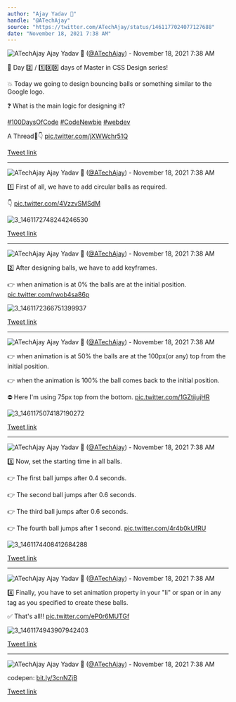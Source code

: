 ```yaml
---
author: "Ajay Yadav 🎯"
handle: "@ATechAjay"
source: "https://twitter.com/ATechAjay/status/1461177024077127688"
date: "November 18, 2021 7:38 AM"
---
```

![ATechAjay](https://pbs.twimg.com/profile_images/1485567675111981057/mLsrcZdB_normal.jpg)
Ajay Yadav 🎯 ([@ATechAjay](https://twitter.com/ATechAjay)) - November 18, 2021 7:38 AM

💚 Day 2️⃣ / 1️⃣0️⃣0️⃣ days of Master in CSS Design series!

💥 Today we going to design bouncing balls or something similar to the Google logo.

❓ What is the main logic for designing it?

[#100DaysOfCode](https://twitter.com/hashtag/100DaysOfCode)
[#CodeNewbie](https://twitter.com/hashtag/CodeNewbie)  [#webdev](https://twitter.com/hashtag/webdev)

A Thread🧵👇 [pic.twitter.com/jXWWchr51Q](https://twitter.com/ATechAjay/status/1461177024077127688/photo/1)

[Tweet link](https://twitter.com/ATechAjay/status/1461177024077127688)

---

![ATechAjay](https://pbs.twimg.com/profile_images/1485567675111981057/mLsrcZdB_normal.jpg)
Ajay Yadav 🎯 ([@ATechAjay](https://twitter.com/ATechAjay)) - November 18, 2021 7:38 AM

1️⃣ First of all, we have to add circular balls as required.

👇 [pic.twitter.com/4VzzvSMSdM](https://twitter.com/ATechAjay/status/1461177027021533187/photo/1)

![3_1461172748244246530](https://pbs.twimg.com/media/FEcg33aUYAIMOcL.jpg)

[Tweet link](https://twitter.com/ATechAjay/status/1461177027021533187)

---

![ATechAjay](https://pbs.twimg.com/profile_images/1485567675111981057/mLsrcZdB_normal.jpg)
Ajay Yadav 🎯 ([@ATechAjay](https://twitter.com/ATechAjay)) - November 18, 2021 7:38 AM

2️⃣ After designing balls, we have to add keyframes.

👉 when animation is at 0%  the balls are at the initial position. [pic.twitter.com/rwob4sa86p](https://twitter.com/ATechAjay/status/1461177034361618439/photo/1)

![3_1461172366751399937](https://pbs.twimg.com/media/FEcghqPVgAEEx-d.jpg)

[Tweet link](https://twitter.com/ATechAjay/status/1461177034361618439)

---

![ATechAjay](https://pbs.twimg.com/profile_images/1485567675111981057/mLsrcZdB_normal.jpg)
Ajay Yadav 🎯 ([@ATechAjay](https://twitter.com/ATechAjay)) - November 18, 2021 7:38 AM

👉 when animation is at 50%  the balls are at the 100px(or any) top from the initial position.

👉 when the animation is 100% the ball comes back to the initial position.

⛔ Here I'm using 75px top from the bottom. [pic.twitter.com/1GZtijujHR](https://twitter.com/ATechAjay/status/1461177041768747014/photo/1)

![3_1461175074187190272](https://pbs.twimg.com/media/FEci_QOVIAAnAR0.jpg)

[Tweet link](https://twitter.com/ATechAjay/status/1461177041768747014)

---

![ATechAjay](https://pbs.twimg.com/profile_images/1485567675111981057/mLsrcZdB_normal.jpg)
Ajay Yadav 🎯 ([@ATechAjay](https://twitter.com/ATechAjay)) - November 18, 2021 7:38 AM

3️⃣ Now, set the starting time in all balls.

👉 The first ball jumps after 0.4 seconds.

👉 The second ball jumps after 0.6 seconds.

👉 The third ball jumps after 0.6 seconds.

👉 The fourth ball jumps after 1 second. [pic.twitter.com/4r4b0kUfRU](https://twitter.com/ATechAjay/status/1461177049838592000/photo/1)

![3_1461174408412684288](https://pbs.twimg.com/media/FEciYgBUYAA6xlt.jpg)

[Tweet link](https://twitter.com/ATechAjay/status/1461177049838592000)

---

![ATechAjay](https://pbs.twimg.com/profile_images/1485567675111981057/mLsrcZdB_normal.jpg)
Ajay Yadav 🎯 ([@ATechAjay](https://twitter.com/ATechAjay)) - November 18, 2021 7:38 AM

4️⃣ Finally, you have to set animation property in your "li" or span or in any tag as you specified to create these balls.

✅ That's all!! [pic.twitter.com/eP0r6MUTGf](https://twitter.com/ATechAjay/status/1461177059133116428/photo/1)

![3_1461174943907942403](https://pbs.twimg.com/media/FEci3q5VkAMl52R.jpg)

[Tweet link](https://twitter.com/ATechAjay/status/1461177059133116428)

---

![ATechAjay](https://pbs.twimg.com/profile_images/1485567675111981057/mLsrcZdB_normal.jpg)
Ajay Yadav 🎯 ([@ATechAjay](https://twitter.com/ATechAjay)) - November 18, 2021 7:38 AM

codepen: [bit.ly/3cnNZjB](https://bit.ly/3cnNZjB)

[Tweet link](https://twitter.com/ATechAjay/status/1461177062148874253)
